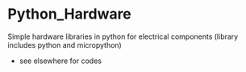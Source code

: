 # Python_Hardware
Simple hardware libraries in python for electrical components (library includes python and micropython)
- see elsewhere for codes
